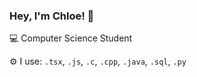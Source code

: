 ### Hey, I'm Chloe! 👋

💻 Computer Science Student 

⚙️ I use: `.tsx`, `.js`, `.c`, `.cpp`, `.java`, `.sql`, `.py`

